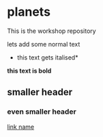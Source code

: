 # planets
This is the workshop repository

lets add some normal text
* this text gets italised*

**this text is bold**

## smaller header

### even smaller header
[link name](www.google.ca)
